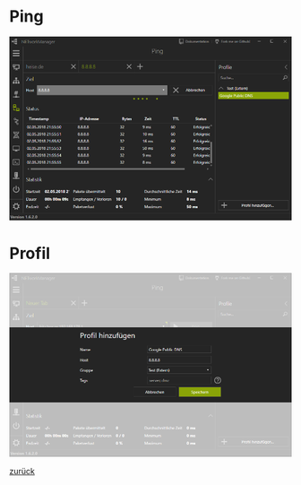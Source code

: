 # Ping

![Ping](../../_images/Ping.de-DE.png)

# Profil

![Ping Profil](../../_images/Ping_Profile.de-DE.png)

[zurück](../README.md)